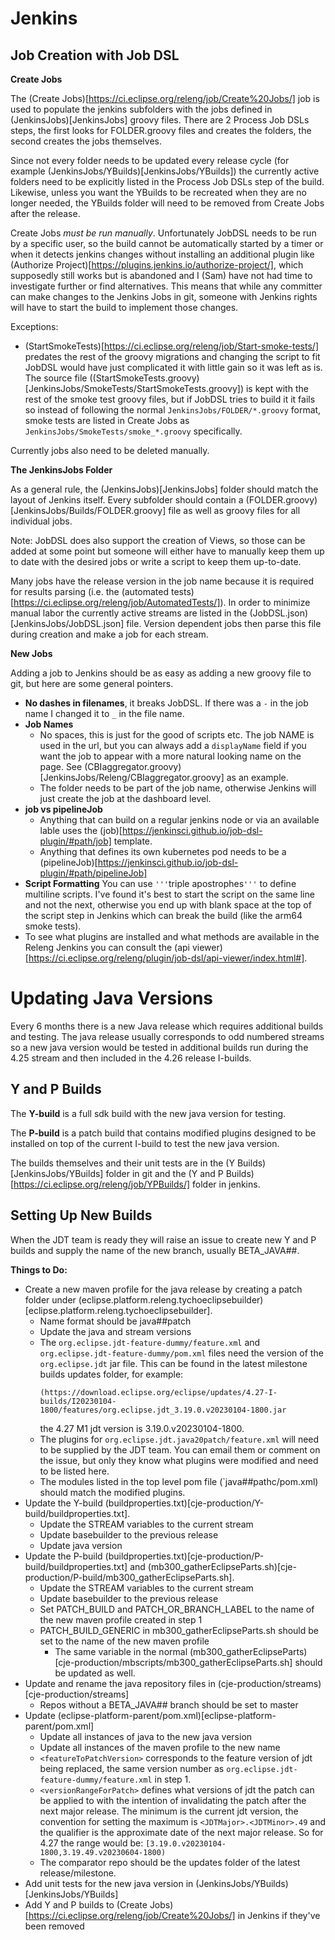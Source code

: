 # Jenkins

## **Job Creation with Job DSL**

**Create Jobs**

The (Create Jobs)[https://ci.eclipse.org/releng/job/Create%20Jobs/] job is used to populate the jenkins subfolders with the jobs defined in (JenkinsJobs)[JenkinsJobs] groovy files. There are 2 Process Job DSLs steps, the first looks for FOLDER.groovy files and creates the folders, the second creates the jobs themselves.

Since not every folder needs to be updated every release cycle (for example (JenkinsJobs/YBuilds)[JenkinsJobs/YBuilds]) the currently active folders need to be explicitly listed in the Process Job DSLs step of the build. Likewise, unless you want the YBuilds to be recreated when they are no longer needed, the YBuilds folder will need to be removed from Create Jobs after the release. 

Create Jobs *must be run manually*. Unfortunately JobDSL needs to be run by a specific user, so the build cannot be automatically started by a timer or when it detects jenkins changes without installing an additional plugin like (Authorize Project)[https://plugins.jenkins.io/authorize-project/], which supposedly still works but is abandoned and I (Sam) have not had time to investigate further or find alternatives. This means that while any committer can make changes to the Jenkins Jobs in git, someone with Jenkins rights will have to start the build to implement those changes.

Exceptions: 
  - (StartSmokeTests)[https://ci.eclipse.org/releng/job/Start-smoke-tests/] predates the rest of the groovy migrations and changing the script to fit JobDSL would have just complicated it with little gain so it was left as is. The source file ((StartSmokeTests.groovy)[JenkinsJobs/SmokeTests/StartSmokeTests.groovy]) is kept with the rest of the smoke test groovy files, but if JobDSL tries to build it it fails so instead of following the normal `JenkinsJobs/FOLDER/*.groovy` format, smoke tests are listed in Create Jobs as `JenkinsJobs/SmokeTests/smoke_*.groovy` specifically.

Currently jobs also need to be deleted manually.

**The JenkinsJobs Folder**

As a general rule, the (JenkinsJobs)[JenkinsJobs] folder should match the layout of Jenkins itself. Every subfolder should contain a (FOLDER.groovy)[JenkinsJobs/Builds/FOLDER.groovy] file as well as groovy files for all individual jobs. 

Note: JobDSL does also support the creation of Views, so those can be added at some point but someone will either have to manually keep them up to date with the desired jobs or write a script to keep them up-to-date.

Many jobs have the release version in the job name because it is required for results parsing (i.e. the (automated tests)[https://ci.eclipse.org/releng/job/AutomatedTests/]). In order to minimize manual labor the currently active streams are listed in the (JobDSL.json)[JenkinsJobs/JobDSL.json] file. Version dependent jobs then parse this file during creation and make a job for each stream.

**New Jobs**

Adding a job to Jenkins should be as easy as adding a new groovy file to git, but here are some general pointers.

* **No dashes in filenames**, it breaks JobDSL. If there was a `-` in the job name I changed it to `_` in the file name.
* **Job Names**
  - No spaces, this is just for the good of scripts etc. The job NAME is used in the url, but you can always add a `displayName` field if you want the job to appear with a more natural looking name on the page. See (CBIaggregator.groovy)[JenkinsJobs/Releng/CBIaggregator.groovy] as an example.
  - The folder needs to be part of the job name, otherwise Jenkins will just create the job at the dashboard level.
* **job vs pipelineJob**
  - Anything that can build on a regular jenkins node or via an available lable uses the (job)[https://jenkinsci.github.io/job-dsl-plugin/#path/job] template.
  - Anything that defines its own kubernetes pod needs to be a (pipelineJob)[https://jenkinsci.github.io/job-dsl-plugin/#path/pipelineJob]
* **Script Formatting** You can use `'''`triple apostrophes`'''` to define multiline scripts. I've found it's best to start the script on the same line and not the next, otherwise you end up with blank space at the top of the script step in Jenkins which can break the build (like the arm64 smoke tests).
* To see what plugins are installed and what methods are available in the Releng Jenkins you can consult the (api viewer)[https://ci.eclipse.org/releng/plugin/job-dsl/api-viewer/index.html#].


# Updating Java Versions

Every 6 months there is a new Java release which requires additional builds and testing. The java release usually corresponds to odd numbered streams so a new java version would be tested in additional builds run during the 4.25 stream and then included in the 4.26 release I-builds. 

## **Y and P Builds**
The **Y-build** is a full sdk build with the new java version for testing. 

The **P-build** is a patch build that contains modified plugins designed to be installed on top of the current I-build to test the new java version.

The builds themselves and their unit tests are in the (Y Builds)[JenkinsJobs/YBuilds] folder in git and the (Y and P Builds)[https://ci.eclipse.org/releng/job/YPBuilds/] folder in jenkins.

## Setting Up New Builds

When the JDT team is ready they will raise an issue to create new Y and P builds and supply the name of the new branch, usually BETA_JAVA##.

**Things to Do:**
  * Create a new maven profile for the java release by creating a patch folder under (eclipse.platform.releng.tychoeclipsebuilder)[eclipse.platform.releng.tychoeclipsebuilder].
    - Name format should be java##patch
    - Update the java and stream versions
    - The `org.eclipse.jdt-feature-dummy/feature.xml` and `org.eclipse.jdt-feature-dummy/pom.xml` files need the version of the `org.eclipse.jdt` jar file. This can be found in the latest milestone builds updates folder, for example:
      ```
      (https://download.eclipse.org/eclipse/updates/4.27-I-builds/I20230104-1800/features/org.eclipse.jdt_3.19.0.v20230104-1800.jar
      ```
      the 4.27 M1 jdt version is 3.19.0.v20230104-1800.
    - The plugins for `org.eclipse.jdt.java20patch/feature.xml` will need to be supplied by the JDT team. You can email them or comment on the issue, but only they know what plugins were modified and need to be listed here.
    - The modules listed in the top level pom file (`java##pathc/pom.xml) should match the modified plugins.
  * Update the Y-build (buildproperties.txt)[cje-production/Y-build/buildproperties.txt].
    - Update the STREAM variables to the current stream
    - Update basebuilder to the previous release
    - Update java version
  * Update the P-build (buildproperties.txt)[cje-production/P-build/buildproperties.txt] and (mb300_gatherEclipseParts.sh)[cje-production/P-build/mb300_gatherEclipseParts.sh].
    - Update the STREAM variables to the current stream
    - Update basebuilder to the previous release
    - Set PATCH_BUILD and PATCH_OR_BRANCH_LABEL to the name of the new maven profile created in step 1
    - PATCH_BUILD_GENERIC in mb300_gatherEclipseParts.sh should be set to the name of the new maven profile
      - The same variable in the normal (mb300_gatherEclipseParts)[cje-production/mbscripts/mb300_gatherEclipseParts.sh] should be updated as well.
  * Update and rename the java repository files in (cje-production/streams)[cje-production/streams]
    - Repos without a BETA_JAVA## branch should be set to master
  * Update (eclipse-platform-parent/pom.xml)[eclipse-platform-parent/pom.xml]
    - Update all instances of java to the new java version
    - Update all instances of the maven profile to the new name
    - `<featureToPatchVersion>` corresponds to the feature version of jdt being replaced, the same version number as `org.eclipse.jdt-feature-dummy/feature.xml` in step 1.
    - `<versionRangeForPatch>` defines what versions of jdt the patch can be applied to with the intention of invalidating the patch after the next major release. The minimum is the current jdt version, the convention for setting the maximum is `<JDTMajor>.<JDTMinor>.49` and the qualifier is the approximate date of the next major release. So for 4.27 the range would be: `[3.19.0.v20230104-1800,3.19.49.v20230604-1800)`
    - The comparator repo should be the updates folder of the latest release/milestone.
  * Add unit tests for the new java version in (JenkinsJobs/YBuilds)[JenkinsJobs/YBuilds]
  * Add Y and P builds to (Create Jobs)[https://ci.eclipse.org/releng/job/Create%20Jobs/] in Jenkins if they've been removed
